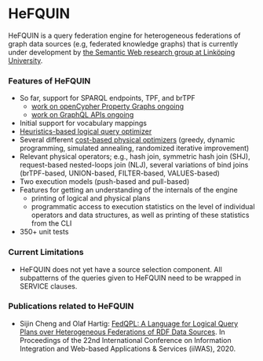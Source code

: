 # HeFQUIN
HeFQUIN is a query federation engine for heterogeneous federations of graph data sources (e.g, federated knowledge graphs) that is currently under development by [the Semantic Web research group at Linköping University](https://www.ida.liu.se/research/semanticweb/).

### Features of HeFQUIN
* So far, support for SPARQL endpoints, TPF, and brTPF
  * [work on openCypher Property Graphs ongoing](https://github.com/LiUSemWeb/HeFQUIN/tree/main/src/main/java/se/liu/ida/hefquin/engine/wrappers/graphqlwrapper)
  * [work on GraphQL APIs ongoing](https://github.com/LiUSemWeb/HeFQUIN/tree/main/src/main/java/se/liu/ida/hefquin/engine/wrappers/graphqlwrapper)
* Initial support for vocabulary mappings
* [Heuristics-based logical query optimizer](https://github.com/LiUSemWeb/HeFQUIN/wiki/Heuristics-Based-Logical-Query-Optimizer)
* Several different [cost-based physical optimizers](https://github.com/LiUSemWeb/HeFQUIN/wiki/Cost-Based-Physical-Query-Optimizers) (greedy, dynamic programming, simulated annealing, randomized iterative improvement)
* Relevant physical operators; e.g., hash join, symmetric hash join (SHJ), request-based nested-loops join (NLJ), several variations of bind joins (brTPF-based, UNION-based, FILTER-based, VALUES-based)
* Two execution models (push-based and pull-based)
* Features for getting an understanding of the internals of the engine
  * printing of logical and physical plans
  * programmatic access to execution statistics on the level of individual operators and data structures, as well as printing of these statistics from the CLI
* 350+ unit tests

### Current Limitations
* HeFQUIN does not yet have a source selection component. All subpatterns of the queries given to HeFQUIN need to be wrapped in SERVICE clauses.

### Publications related to HeFQUIN
* Sijin Cheng and Olaf Hartig: [FedQPL: A Language for Logical Query Plans over Heterogeneous Federations of RDF Data Sources](http://olafhartig.de/files/ChengHartig_FedQPL_iiWAS2020_Extended.pdf). In Proceedings of the 22nd International Conference on Information Integration and Web-based Applications & Services (iiWAS), 2020.
